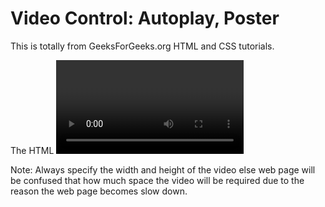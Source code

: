 # Video Control: Autoplay, Poster

This is totally from GeeksForGeeks.org HTML and CSS tutorials.
<br />

The HTML <video> controls attribute is used to display video controls in HTML5. It is the Boolean value. HTML5 most commonly uses ogg, mp4, ogm and ogv as a video formats in the video tag because the browser support for them differs.
<br />

Note: Always specify the width and height of the video else web page will be confused that how much space the video will be required due to the reason the web page becomes slow down.
